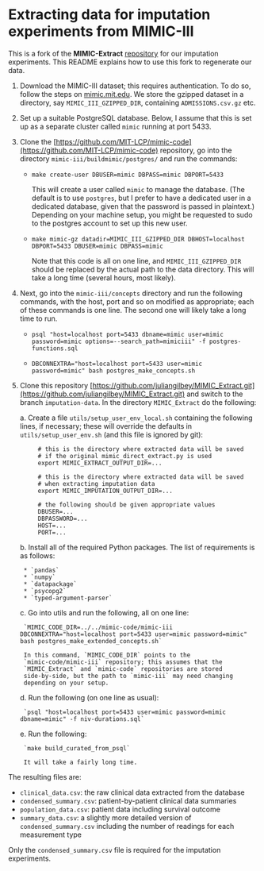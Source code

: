 # Extracting data for imputation experiments from MIMIC-III

This is a fork of the **MIMIC-Extract**
[repository](https://github.com/MLforHealth/MIMIC_Extract) for our
imputation experiments.  This README explains how to use this fork to
regenerate our data.

1. Download the MIMIC-III dataset; this requires authentication.  To
   do so, follow the steps on [mimic.mit.edu](https://mimic.mit.edu/).
   We store the gzipped dataset in a directory, say
   `MIMIC_III_GZIPPED_DIR`, containing `ADMISSIONS.csv.gz` etc.

2. Set up a suitable PostgreSQL database.  Below, I assume that this
   is set up as a separate cluster called `mimic` running at port 5433.

3. Clone the
   [https://github.com/MIT-LCP/mimic-code](https://github.com/MIT-LCP/mimic-code)
   repository, go into the directory `mimic-iii/buildmimic/postgres/`
   and run the commands:

    * `make create-user DBUSER=mimic DBPASS=mimic DBPORT=5433`

        This will create a user called `mimic` to manage the database.
        (The default is to use `postgres`, but I prefer to have a
        dedicated user in a dedicated database, given that the
        password is passed in plaintext.)  Depending on your machine
        setup, you might be requested to sudo to the postgres account
        to set up this new user.

    * `make mimic-gz datadir=MIMIC_III_GZIPPED_DIR DBHOST=localhost DBPORT=5433 DBUSER=mimic DBPASS=mimic`
       
         Note that this code is all on one line, and
         `MIMIC_III_GZIPPED_DIR` should be replaced by the actual path
         to the data directory.  This will take a long time (several
         hours, most likely).
    
4. Next, go into the `mimic-iii/concepts` directory and run the
   following commands, with the host, port and so on modified as
   appropriate; each of these commands is one line.  The second one
   will likely take a long time to run.

    * `psql "host=localhost port=5433 dbname=mimic user=mimic password=mimic options=--search_path=mimiciii" -f postgres-functions.sql`

    * `DBCONNEXTRA="host=localhost port=5433 user=mimic password=mimic" bash postgres_make_concepts.sh`

5. Clone this repository
    [https://github.com/juliangilbey/MIMIC_Extract.git](https://github.com/juliangilbey/MIMIC_Extract.git)
    and switch to the branch `imputation-data`.  In the directory
    `MIMIC_Extract` do the following:
    
    a. Create a file `utils/setup_user_env_local.sh` containing the
        following lines, if necessary; these will override the defaults in
        `utils/setup_user_env.sh` (and this file is ignored by git):

            # this is the directory where extracted data will be saved
            # if the original mimic_direct_extract.py is used
            export MIMIC_EXTRACT_OUTPUT_DIR=...
    
            # this is the directory where extracted data will be saved
            # when extracting imputation data
            export MIMIC_IMPUTATION_OUTPUT_DIR=...
    
            # the following should be given appropriate values
            DBUSER=...
            DBPASSWORD=...
            HOST=...
            PORT=...

    b. Install all of the required Python packages.  The list of
        requirements is as follows:

        * `pandas`
        * `numpy`
        * `datapackage`
        * `psycopg2`
        * `typed-argument-parser`

    c. Go into utils and run the following, all on one line:

        `MIMIC_CODE_DIR=../../mimic-code/mimic-iii DBCONNEXTRA="host=localhost port=5433 user=mimic password=mimic" bash postgres_make_extended_concepts.sh`
        
        In this command, `MIMIC_CODE_DIR` points to the
        `mimic-code/mimic-iii` repository; this assumes that the
        `MIMIC_Extract` and `mimic-code` repositories are stored
        side-by-side, but the path to `mimic-iii` may need changing
        depending on your setup.

    d. Run the following (on one line as usual):

        `psql "host=localhost port=5433 user=mimic password=mimic dbname=mimic" -f niv-durations.sql`

    e. Run the following:
    
        `make build_curated_from_psql`

        It will take a fairly long time.

The resulting files are:

* `clinical_data.csv`: the raw clinical data extracted from the
  database
* `condensed_summary.csv`: patient-by-patient clinical data summaries
* `population_data.csv`: patient data including survival outcome
* `summary_data.csv`: a slightly more detailed version of
  `condensed_summary.csv` including the number of readings for each
  measurement type

Only the `condensed_summary.csv` file is required for the imputation
experiments.
